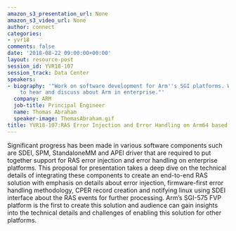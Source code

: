 ```yaml
---
amazon_s3_presentation_url: None
amazon_s3_video_url: None
author: connect
categories:
- yvr18
comments: false
date: '2018-08-22 09:00:00+00:00'
layout: resource-post
session_id: YVR18-107
session_track: Data Center
speakers:
- biography: '"Work on software development for Arm''s SGI platforms. Would be interested
    to hear and discuss about Arm in enterprise."'
  company: ARM
  job-title: Principal Engineer
  name: Thomas Abraham
  speaker-image: ThomasAbraham.gif
title: YVR18-107:RAS Error Injection and Error Handling on Arm64 based platforms
---
```


Significant progress has been made in various software components such are SDEI, SPM, StandaloneMM and APEI driver that are required to put together support for RAS error injection and error handling on enterprise platforms. This proposal for presentation takes a deep dive on the technical details of integrating these components to create an end-to-end RAS solution with emphasis on details about error injection, firmware-first error handling methodology, CPER record creation and notifying linux using SDEI interface about the RAS events for further processing. Arm’s SGI-575 FVP platform is the first to create this solution and audience can gain insights into the technical details and challenges of enabling this solution for other platforms.